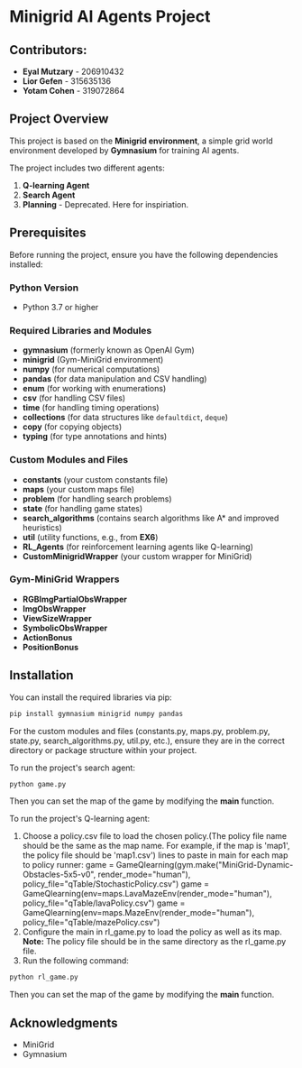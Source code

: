 # Minigrid AI Agents Project

## Contributors:
- **Eyal Mutzary** - 206910432  
- **Lior Gefen** - 315635136  
- **Yotam Cohen** - 319072864  

## Project Overview
This project is based on the **Minigrid environment**, a simple grid world environment developed by **Gymnasium** for training AI agents.

The project includes two different agents:
1. **Q-learning Agent**
2. **Search Agent**
3. **Planning** - Deprecated. Here for inspiriation.

## Prerequisites
Before running the project, ensure you have the following dependencies installed:

### Python Version
- Python 3.7 or higher

### Required Libraries and Modules
- **gymnasium** (formerly known as OpenAI Gym)
- **minigrid** (Gym-MiniGrid environment)
- **numpy** (for numerical computations)
- **pandas** (for data manipulation and CSV handling)
- **enum** (for working with enumerations)
- **csv** (for handling CSV files)
- **time** (for handling timing operations)
- **collections** (for data structures like `defaultdict`, `deque`)
- **copy** (for copying objects)
- **typing** (for type annotations and hints)

### Custom Modules and Files
- **constants** (your custom constants file)
- **maps** (your custom maps file)
- **problem** (for handling search problems)
- **state** (for handling game states)
- **search_algorithms** (contains search algorithms like A* and improved heuristics)
- **util** (utility functions, e.g., from **EX6**)
- **RL_Agents** (for reinforcement learning agents like Q-learning)
- **CustomMinigridWrapper** (your custom wrapper for MiniGrid)

### Gym-MiniGrid Wrappers
- **RGBImgPartialObsWrapper**
- **ImgObsWrapper**
- **ViewSizeWrapper**
- **SymbolicObsWrapper**
- **ActionBonus**
- **PositionBonus**

## Installation
You can install the required libraries via pip:

```bash
pip install gymnasium minigrid numpy pandas
```

For the custom modules and files (constants.py, maps.py, problem.py, state.py, search_algorithms.py, util.py, etc.),
ensure they are in the correct directory or package structure within your project.

To run the project's search agent:

```bash
python game.py
```
Then you can set the map of the game by modifying the __main__ function.

To run the project's Q-learning agent:
1. Choose a policy.csv file to load the chosen policy.(The policy file name should be the same as the map name.
For example, if the map is 'map1', the policy file should be 'map1.csv')
lines to paste in main for each map to policy runner:
game = GameQlearning(gym.make("MiniGrid-Dynamic-Obstacles-5x5-v0", render_mode="human"), policy_file="qTable/StochasticPolicy.csv")
game = GameQlearning(env=maps.LavaMazeEnv(render_mode="human"), policy_file="qTable/lavaPolicy.csv")
game = GameQlearning(env=maps.MazeEnv(render_mode="human"), policy_file="qTable/mazePolicy.csv")
3. Configure the main in rl_game.py to load the policy as well as its map.
**Note:** The policy file should be in the same directory as the rl_game.py file.
4. Run the following command:

```bash 
python rl_game.py
```
Then you can set the map of the game by modifying the __main__ function.
## Acknowledgments
- MiniGrid
- Gymnasium
